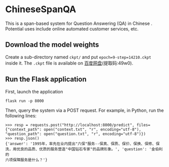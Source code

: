 
# ChineseSpanQA

This is a span-based system for Question Answering (QA) in Chinese
. Potential uses include online automated customer services, etc.

## Download the model weights

Create a sub-directory named ```ckpt/``` and put ```epoch=9-step=14210.ckpt``` inside it. The ```.ckpt``` file is available on [百度网盘](https://pan.baidu.com/s/1JWJYZ81ntjJeK21t81If8g?pwd=49w0)(提取码:49w0).

## Run the Flask application
First, launch the application
```
flask run -p 8000
```
Then, query the system via a POST request. For example, in Python, run the following lines:
```
>>> resp = requests.post("http://localhost:8000/predict", files={"context_path": open("context.txt", "r", encoding="utf-8"), "question_path": open("question.txt", "r", encoding="utf-8")})
>>> resp.json()
{'answer': '1995年，率先在业内提出"六保"服务--保真、保质、保价、保换、保修、保洗，用优良的品质、优质的服务营造"中国钻石专家"的品牌形象。', 'question': '金伯利的
六项保障服务是什么？'}
```
